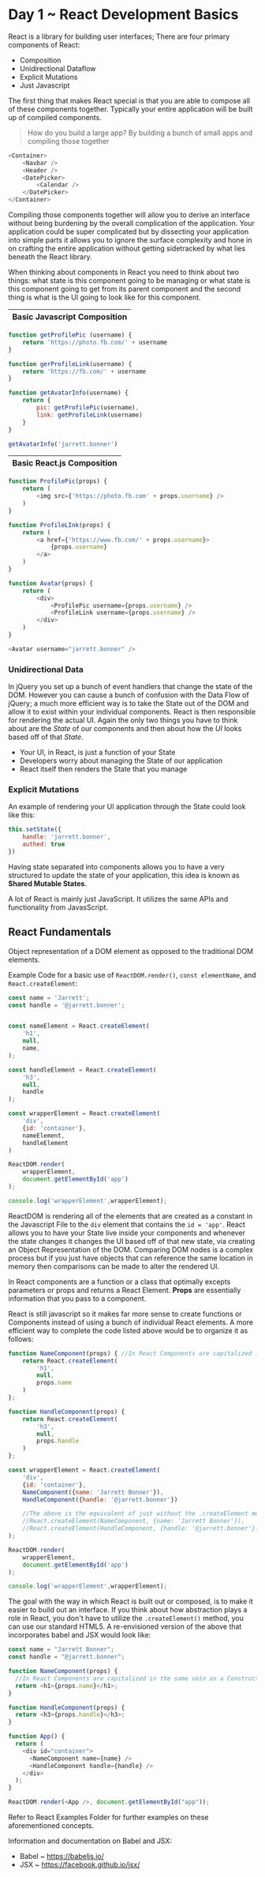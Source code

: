 # Day 1 ~ React Development Basics 
React is a library for building user interfaces; There are four primary components of React: 
* Composition 
* Unidirectional Dataflow 
* Explicit Mutations 
* Just Javascript 

The first thing that makes React special is that you are able to compose all of these components together. Typically your entire application will be built up of compiled components. 

> How do you build a large app? By building a bunch of small apps and compiling those together 

```javascript 
<Container>
    <Navbar />
    <Header />
    <DatePicker>
        <Calendar />
    </DatePicker>
</Container>
```

Compiling those components together will allow you to derive an interface without being burdening by the overall complication of the application. Your application could be super complicated but by dissecting your application into simple parts it allows you to ignore the surface complexity and hone in on crafting the entire application without getting sidetracked by what lies beneath the React library. 

When thinking about components in React you need to think about two things: what state is this component going to be managing or what state is this component going to get from its parent component and the second thing is what is the UI going to look like for this component. 

Basic Javascript Composition |  
--- |

```javascript 
function getProfilePic (username) {
    return 'https://photo.fb.com/' + username
}

function gerProfileLink(username) {
    return 'https://fb.com/' + username 
}

function getAvatarInfo(username) {
    return {
        pic: getProfilePic(username),
        link: getProfileLink(username)
    }
}

getAvatarInfo('jarrett.bonner')
```
Basic React.js Composition | 
--- |

```javascript 
function ProfilePic(props) {
    return (
        <img src={'https://photo.fb.com' + props.username} />
    )
}

function ProfileLInk(props) {
    return (
        <a href={'https://www.fb.com/' + props.username}>
            {props.username}
        </a>
    )
}

function Avatar(props) {
    return (
        <div> 
            <ProfilePic username={props.username} />
            <ProfileLink username={props.username} />
        </div>
    )
}

<Avatar username="jarrett.bonner" />
```
### Unidirectional Data 
In jQuery you set up a bunch of event handlers that change the state of the DOM. However you can cause a bunch of confusion with the Data Flow of jQuery; a much more efficient way is to take the State out of the DOM and allow it to exist within your individual components. React is then responsible for rendering the actual UI. Again the only two things you have to think about are the _State_ of our components and then about how the _UI_ looks based off of that _State_.
* Your UI, in React, is just a function of your State
* Developers worry about managing the State of our application 
* React itself then renders the State that you manage 

### Explicit Mutations 
An example of rendering your UI application through the State could look like this: 

```javascript 
this.setState({
    handle: 'jarrett.bonner',
    authed: true
})
```

Having state separated into components allows you to have a very structured to update the state of your application, this idea is known as __Shared Mutable States__. 

A lot of React is mainly just JavaScript. It utilizes the same APIs and functionality from JavasScript. 

## React Fundamentals 
Object representation of a DOM element as opposed to the traditional DOM elements. 

Example Code for a basic use of `ReactDOM.render()`, `const elementName`, and `React.createElement`: 

```javascript 
const name = 'Jarrett';
const handle = '@jarrett.bonner';


const nameElement = React.createElement(
    'h1', 
    null,
    name, 
);

const handleElement = React.createElement(
    'h3',
    null,
    handle
);

const wrapperElement = React.createElement(
    'div',
    {id: 'container'},
    nameElement,
    handleElement
)

ReactDOM.render(
    wrapperElement, 
    document.getElementById('app')
);

console.log('wrapperElement',wrapperElement);
```

ReactDOM is rendering all of the elements that are created as a constant in the Javascript File to the `div` element that contains the `id = 'app'`. React allows you to have your State live inside your components and whenever the state changes it changes the UI based off of that new state, via creating an Object Representation of the DOM. Comparing DOM nodes is a complex process but if you just have objects that can reference the same location in memory then comparisons can be made to alter the rendered UI. 

In React components are a function or a class that optimally excepts parameters or props and returns a React Element. __Props__ are essentially information that you pass to a component. 

React is still javascript so it makes far more sense to create functions or Components instead of using a bunch of individual React elements. A more efficient way to complete the code listed above would be to organize it as follows: 

```javascript 
function NameComponent(props) { //In React Components are capitalized in the same vein as a Constructor is capitalized in plain JS
    return React.createElement(
        'h1',
        null,
        props.name
    )
};

function HandleComponent(props) {
    return React.createElement(
        'h3',
        null,
        props.handle
    )
};

const wrapperElement = React.createElement(
    'div',
    {id: 'container'},
    NameComponent({name: 'Jarrett Bonner'}),
    HandleComponent({handle: '@jarrett.bonner'})

    //The above is the equivalent of just without the .createElement method
    //React.createElement(NameComponent, {name: 'Jarrett Bonner'}),
    //React.createElement(HandleComponent, {handle: '@jarrett.bonner'})
);

ReactDOM.render(
    wrapperElement, 
    document.getElementById('app')
);

console.log('wrapperElement',wrapperElement);
```

The goal with the way in which React is built out or composed, is to make it easier to build out an interface. If you think about how abstraction plays a role in React, you don't have to utilize the `.createElement()` method, you can use our standard HTML5. A re-envisioned version of the above that incorporates babel and JSX would look like: 

```javascript  
const name = "Jarrett Bonner";
const handle = "@jarrett.bonner";

function NameComponent(props) {
  //In React Components are capitalized in the same vein as a Constructor is capitalized in plain JS
  return <h1>{props.name}</h1>;
}

function HandleComponent(props) {
  return <h3>{props.handle}</h3>;
}

function App() {
  return (
    <div id="container">
      <NameComponent name={name} />
      <HandleComponent handle={handle} />
    </div>
  );
}

ReactDOM.render(<App />, document.getElementById("app"));
```
Refer to React Examples Folder for further examples on these aforementioned concepts. 

Information and documentation on Babel and JSX: 
* Babel ~ https://babeljs.io/
* JSX ~ https://facebook.github.io/jsx/


